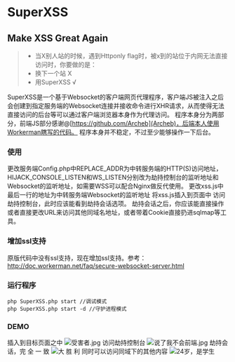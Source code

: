 # SuperXSS
## Make XSS Great Again
> * 当X别人站的时候，遇到Httponly flag时，被x到的站位于内网无法直接访问时，你要做的是：
> * 换下一个站 X
> * 用SuperXSS √

SuperXSS是一个基于Websocket的客户端网页代理程序，客户端JS被注入之后会创建到指定服务端的Websocket连接并接收命令进行XHR请求，从而使得无法直接访问的后台等可以通过客户端浏览器本身作为代理访问。
程序本身分为两部分，前端JS部分感谢@[https://github.com/Archeb](Archeb)，后端本人使用Workerman瞎写的代码。
程序本身并不稳定，不过至少能够操作一下后台。

### 使用
更改服务端Config.php中REPLACE_ADDR为中转服务端的HTTP(S)访问地址，HIJACK_CONSOLE_LISTEN和WS_LISTEN分别改为劫持控制台的监听地址和Websocket的监听地址，如需要WSS可以配合Nginx做反代使用。
更改xss.js中最后一行的地址为中转服务端Websocket的监听地址
将xss.js插入到页面中
访问劫持控制台，此时应该能看到劫持会话选项。
劫持会话之后，你应该能直接操作或者直接更改URL来访问其他同域名地址，或者带着Cookie直接扔进sqlmap等工具。

### 增加ssl支持
原版代码中没有ssl支持，现在增加ssl支持。参考：http://doc.workerman.net/faq/secure-websocket-server.html
### 运行程序
```
php SuperXSS.php start //调试模式
php SuperXSS.php start -d //守护进程模式
```
### DEMO
插入到目标页面之中
![受害者.jpg][1]
访问劫持控制台
![说了我不会前端.jpg][2]
劫持会话，完 全 一 致
![大 胜 利][3]
同时可以访问同域下的其他内容
![24岁，是学生][4]


  [1]: https://static.moe.do/Uploads/image/20190407/1.png
  [2]: https://static.moe.do/Uploads/image/20190407/2.png
  [3]: https://static.moe.do/Uploads/image/20190407/3.png
  [4]: https://static.moe.do/Uploads/image/20190407/4.png
